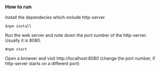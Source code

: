 ### How to run ###

Install the dependecies which include http-server.
```
$npm install
```

Run the web server and note down the port number of the http-server. Usually it is 8080.
```
#npm start
```

Open a browser and visit http://localhost:8080 (change the port number, if http-server starts on a different port)